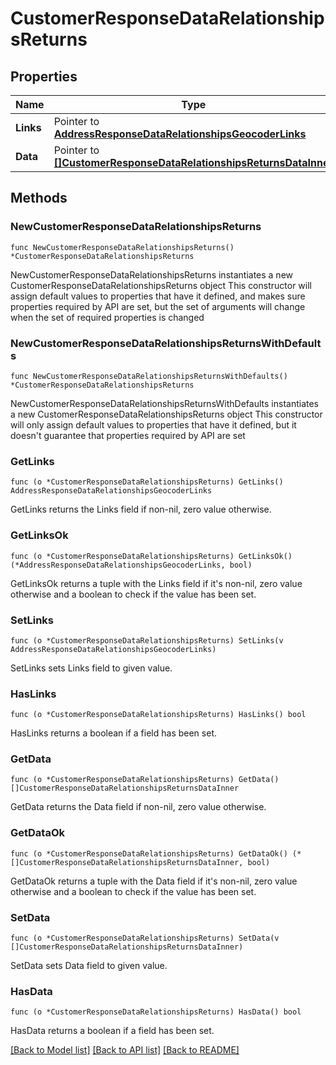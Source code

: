 # CustomerResponseDataRelationshipsReturns

## Properties

Name | Type | Description | Notes
------------ | ------------- | ------------- | -------------
**Links** | Pointer to [**AddressResponseDataRelationshipsGeocoderLinks**](AddressResponseDataRelationshipsGeocoderLinks.md) |  | [optional] 
**Data** | Pointer to [**[]CustomerResponseDataRelationshipsReturnsDataInner**](CustomerResponseDataRelationshipsReturnsDataInner.md) |  | [optional] 

## Methods

### NewCustomerResponseDataRelationshipsReturns

`func NewCustomerResponseDataRelationshipsReturns() *CustomerResponseDataRelationshipsReturns`

NewCustomerResponseDataRelationshipsReturns instantiates a new CustomerResponseDataRelationshipsReturns object
This constructor will assign default values to properties that have it defined,
and makes sure properties required by API are set, but the set of arguments
will change when the set of required properties is changed

### NewCustomerResponseDataRelationshipsReturnsWithDefaults

`func NewCustomerResponseDataRelationshipsReturnsWithDefaults() *CustomerResponseDataRelationshipsReturns`

NewCustomerResponseDataRelationshipsReturnsWithDefaults instantiates a new CustomerResponseDataRelationshipsReturns object
This constructor will only assign default values to properties that have it defined,
but it doesn't guarantee that properties required by API are set

### GetLinks

`func (o *CustomerResponseDataRelationshipsReturns) GetLinks() AddressResponseDataRelationshipsGeocoderLinks`

GetLinks returns the Links field if non-nil, zero value otherwise.

### GetLinksOk

`func (o *CustomerResponseDataRelationshipsReturns) GetLinksOk() (*AddressResponseDataRelationshipsGeocoderLinks, bool)`

GetLinksOk returns a tuple with the Links field if it's non-nil, zero value otherwise
and a boolean to check if the value has been set.

### SetLinks

`func (o *CustomerResponseDataRelationshipsReturns) SetLinks(v AddressResponseDataRelationshipsGeocoderLinks)`

SetLinks sets Links field to given value.

### HasLinks

`func (o *CustomerResponseDataRelationshipsReturns) HasLinks() bool`

HasLinks returns a boolean if a field has been set.

### GetData

`func (o *CustomerResponseDataRelationshipsReturns) GetData() []CustomerResponseDataRelationshipsReturnsDataInner`

GetData returns the Data field if non-nil, zero value otherwise.

### GetDataOk

`func (o *CustomerResponseDataRelationshipsReturns) GetDataOk() (*[]CustomerResponseDataRelationshipsReturnsDataInner, bool)`

GetDataOk returns a tuple with the Data field if it's non-nil, zero value otherwise
and a boolean to check if the value has been set.

### SetData

`func (o *CustomerResponseDataRelationshipsReturns) SetData(v []CustomerResponseDataRelationshipsReturnsDataInner)`

SetData sets Data field to given value.

### HasData

`func (o *CustomerResponseDataRelationshipsReturns) HasData() bool`

HasData returns a boolean if a field has been set.


[[Back to Model list]](../README.md#documentation-for-models) [[Back to API list]](../README.md#documentation-for-api-endpoints) [[Back to README]](../README.md)


